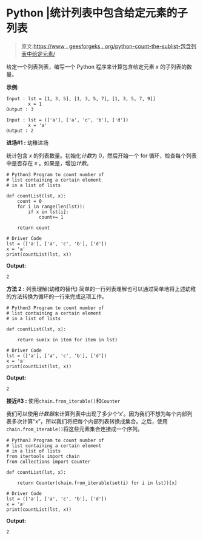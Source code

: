 # Python |统计列表中包含给定元素的子列表

> 原文:[https://www . geesforgeks . org/python-count-the-sublist-包含列表中给定元素/](https://www.geeksforgeeks.org/python-count-the-sublists-containing-given-element-in-a-list/)

给定一个列表列表，编写一个 Python 程序来计算包含给定元素 *x* 的子列表的数量。

**示例:**

```
Input : lst = [1, 3, 5], [1, 3, 5, 7], [1, 3, 5, 7, 9]] 
        x = 1 
Output : 3

Input : lst = (['a'], ['a', 'c', 'b'], ['d']) 
        x = 'a'
Output : 2

```

**进场#1 :** 幼稚进场

统计包含 *x* 的列表数量。初始化*计数*为 0，然后开始一个 for 循环，检查每个列表中是否存在 *x* 。如果是，增加*计数*。

```
# Python3 Program to count number of
# list containing a certain element 
# in a list of lists

def countList(lst, x):
    count = 0
    for i in range(len(lst)):
        if x in lst[i]:
            count+= 1

    return count

# Driver Code
lst = (['a'], ['a', 'c', 'b'], ['d']) 
x = 'a'
print(countList(lst, x))
```

**Output:**

```
2

```

**方法 2 :** 列表理解(幼稚的替代)
简单的一行列表理解也可以通过简单地将上述幼稚的方法转换为循环的一行来完成这项工作。

```
# Python3 Program to count number of
# list containing a certain element 
# in a list of lists

def countList(lst, x):

    return sum(x in item for item in lst)

# Driver Code
lst = (['a'], ['a', 'c', 'b'], ['d']) 
x = 'a'
print(countList(lst, x))
```

**Output:**

```
2

```

**接近#3 :** 使用`chain.from_iterable()`和`Counter`

我们可以使用*计数器*来计算列表中出现了多少个‘x’。因为我们不想为每个内部列表多次计算“x”，所以我们将把每个内部列表转换成集合。之后，使用`chain.from_iterable()`将这些元素集合连接成一个序列。

```
# Python3 Program to count number of
# list containing a certain element 
# in a list of lists
from itertools import chain
from collections import Counter

def countList(lst, x):

    return Counter(chain.from_iterable(set(i) for i in lst))[x]

# Driver Code
lst = (['a'], ['a', 'c', 'b'], ['d']) 
x = 'a'
print(countList(lst, x))
```

**Output:**

```
2

```
